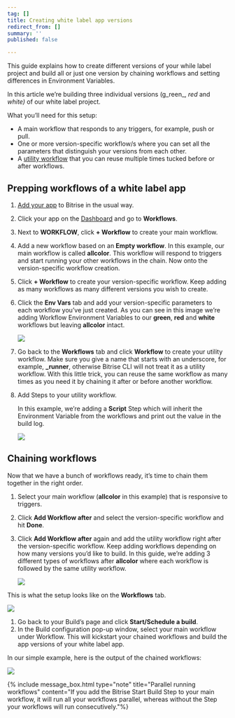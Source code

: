 ```yaml
---
tag: []
title: Creating white label app versions
redirect_from: []
summary: ''
published: false

---
```

This guide explains how to create different versions of your while label project and build all or just one version by chaining workflows and setting differences in Environment Variables.

In this article we’re building three individual versions (g_reen_, _red_ and _white)_ of our white label project.

What you’ll need for this setup:

* A main workflow that responds to any triggers, for example, push or pull.
* One or more version-specific workflow/s where you can set all the parameters that distinguish your versions from each other.
* A [utility workflow](/bitrise-cli/workflows/#utility-workflows) that you can reuse multiple times tucked before or after workflows.

## Prepping workflows of a white label app

1. [Add your app](getting-started/adding-a-new-app/) to Bitrise in the usual way.
2. Click your app on the [Dashboard](https://app.bitrise.io/dashboard/builds) and go to **Workflows**.
3. Next to **WORKFLOW**, click **+ Workflow** to create your main workflow.
4. Add a new workflow based on an **Empty workflow**. In this example, our main workflow is called **allcolor**. This workflow will respond to triggers and start running your other workflows in the chain. Now onto the version-specific workflow creation.
5. Click **+ Workflow** to create your version-specific workflow. Keep adding as many workflows as many different versions you wish to create.
6. Click the **Env Vars** tab and add your version-specific parameters to each workflow you’ve just created. As you can see in this image we’re adding Workflow Environment Variables to our **green**, **red** and **white** workflows but leaving **allcolor** intact.

   ![](/img/workflow-spec-env.jpeg)
7. Go back to the **Workflows** tab and click **Workflow** to create your utility workflow. Make sure you give a name that starts with an underscore, for example, **_runner**, otherwise Bitrise CLI will not treat it as a utility workflow. With this little trick, you can reuse the same workflow as many times as you need it by chaining it after or before another workflow.
8. Add Steps to your utility workflow.

   In this example, we’re adding a **Script** Step which will inherit the Environment Variable from the workflows and print out the value in the build log.

   ![](/img/white-label-script.jpg)

## Chaining workflows

Now that we have a bunch of workflows ready, it’s time to chain them together in the right order.

1. Select your main workflow (**allcolor** in this example) that is responsive to triggers.
2. Click **Add Workflow after** and select the version-specific workflow and hit **Done**.
3. Click **Add Workflow after** again and add the utility workflow right after the version-specific workflow. Keep adding workflows depending on how many versions you’d like to build. In this guide, we’re adding 3 different types of workflows after **allcolor** where each workflow is followed by the same utility workflow.

   ![](/img/add-workflow-aftercolor.png)

This is what the setup looks like on the **Workflows** tab.

![](/img/whitelabel-chained-workflows.jpg)

1. Go back to your Build’s page and click **Start/Schedule a build**.
2. In the Build configuration pop-up window, select your main workflow under Workflow. This will kickstart your chained workflows and build the app versions of your white label app.

In our simple example, here is the output of the chained workflows:

![](/img/white-label-app-logoverview.jpg)

{% include message_box.html type="note" title="Parallel running workflows" content="If you add the Bitrise Start Build Step to your main workflow, it will run all your workflows parallel, whereas without the Step your workflows will run consecutively."%}